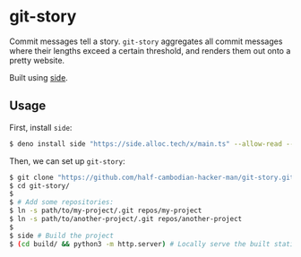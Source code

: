 # git-story

Commit messages tell a story. `git-story` aggregates all commit messages where their lengths exceed a certain threshold, and renders them out onto a pretty website.

Built using [side](https://github.com/half-cambodian-hacker-man/side).

## Usage

First, install `side`:

```bash
$ deno install side "https://side.alloc.tech/x/main.ts" --allow-read --allow-write --allow-net --allow-run
```

Then, we can set up `git-story`:

```bash
$ git clone "https://github.com/half-cambodian-hacker-man/git-story.git"
$ cd git-story/
$
$ # Add some repositories:
$ ln -s path/to/my-project/.git repos/my-project
$ ln -s path/to/another-project/.git repos/another-project
$
$ side # Build the project
$ (cd build/ && python3 -m http.server) # Locally serve the built static-site.
```
